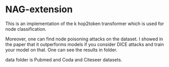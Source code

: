 # NAG-extension

This is an implementation of the k hop2token transformer which is used for node classification.

Moreover, one can find node poisoning attacks on the dataset. I showed in the paper that it outperforms models if you consider DICE attacks and train your model on that. One can see the results in folder.

data folder is Pubmed and Coda and Citeseer datasets.
